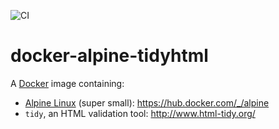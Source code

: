 ![CI](https://github.com/apoirier42/docker-alpine-tidyhtml/workflows/CI/badge.svg)

# docker-alpine-tidyhtml

A [Docker](https://www.docker.com/) image containing:

- [Alpine Linux](https://alpinelinux.org/) (super small): https://hub.docker.com/_/alpine
- `tidy`, an HTML validation tool: http://www.html-tidy.org/

